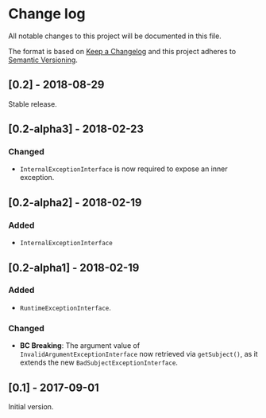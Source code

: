 # Change log
All notable changes to this project will be documented in this file.

The format is based on [Keep a Changelog](http://keepachangelog.com/)
and this project adheres to [Semantic Versioning](http://semver.org/).

## [0.2] - 2018-08-29
Stable release.

## [0.2-alpha3] - 2018-02-23
### Changed
- `InternalExceptionInterface` is now required to expose an inner exception.

## [0.2-alpha2] - 2018-02-19
### Added
- `InternalExceptionInterface`

## [0.2-alpha1] - 2018-02-19
### Added
- `RuntimeExceptionInterface`.

### Changed
- **BC Breaking**: The argument value of `InvalidArgumentExceptionInterface`
now retrieved via `getSubject()`, as it extends the new `BadSubjectExceptionInterface`.

## [0.1] - 2017-09-01
Initial version.

